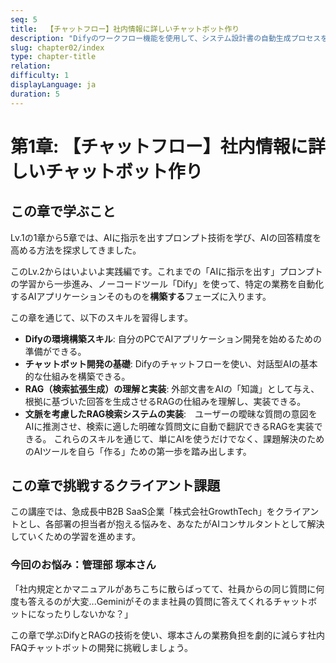 ```yaml
---
seq: 5
title:  【チャットフロー】社内情報に詳しいチャットボット作り
description: "Difyのワークフロー機能を使用して、システム設計書の自動生成プロセスを構築する方法を学びます。"
slug: chapter02/index
type: chapter-title
relation: 
difficulty: 1
displayLanguage: ja
duration: 5
---
```


# 第1章: 【チャットフロー】社内情報に詳しいチャットボット作り

## この章で学ぶこと
Lv.1の1章から5章では、AIに指示を出すプロンプト技術を学び、AIの回答精度を高める方法を探求してきました。

このLv.2からはいよいよ実践編です。これまでの「AIに指示を出す」プロンプトの学習から一歩進み、ノーコードツール「Dify」を使って、特定の業務を自動化するAIアプリケーションそのものを**構築する**フェーズに入ります。

この章を通じて、以下のスキルを習得します。
- **Difyの環境構築スキル**: 自分のPCでAIアプリケーション開発を始めるための準備ができる。
- **チャットボット開発の基礎**: Difyのチャットフローを使い、対話型AIの基本的な仕組みを構築できる。
- **RAG（検索拡張生成）の理解と実装**: 外部文書をAIの「知識」として与え、根拠に基づいた回答を生成させるRAGの仕組みを理解し、実装できる。
- **文脈を考慮したRAG検索システムの実装**:　ユーザーの曖昧な質問の意図をAIに推測させ、検索に適した明確な質問文に自動で翻訳できるRAGを実装できる。
これらのスキルを通じて、単にAIを使うだけでなく、課題解決のためのAIツールを自ら「作る」ための第一歩を踏み出します。

## この章で挑戦するクライアント課題
この講座では、急成長中B2B SaaS企業「株式会社GrowthTech」をクライアントとし、各部署の担当者が抱える悩みを、あなたがAIコンサルタントとして解決していくための学習を進めます。

### 今回のお悩み：管理部 塚本さん
「社内規定とかマニュアルがあちこちに散らばってて、社員からの同じ質問に何度も答えるのが大変...Geminiがそのまま社員の質問に答えてくれるチャットボットになったりしないかな？」

この章で学ぶDifyとRAGの技術を使い、塚本さんの業務負担を劇的に減らす社内FAQチャットボットの開発に挑戦しましょう。